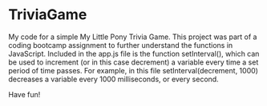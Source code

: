 # TriviaGame

My code for a simple My Little Pony Trivia Game.
This project was part of a coding bootcamp assignment to further understand the functions in JavaScript.
Included in the app.js file is the function setInterval(), which can be used to increment (or in this case decrement) a variable every time a set period of time passes.
For example, in this file setInterval(decrement, 1000) decreases a variable every 1000 milliseconds, or every second.

Have fun!
